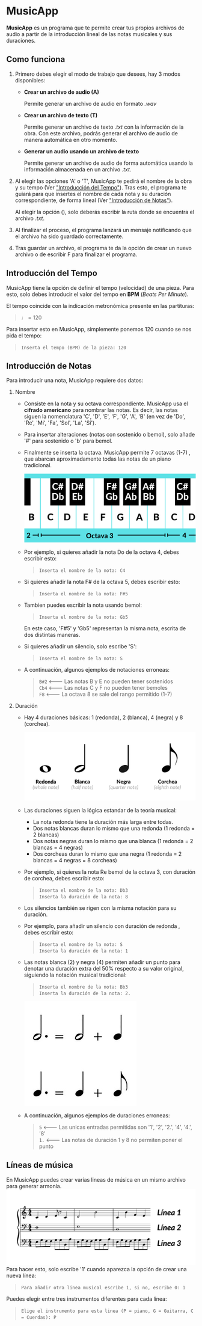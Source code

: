 # MusicApp
**MusicApp** es un programa que te permite crear tus propios archivos de audio a partir de la introducción lineal de las notas musicales y sus duraciones.

## Como funciona
1. Primero debes elegir el modo de trabajo que desees, hay 3 modos disponibles:
    - **Crear un archivo de audio (A)**
  
      Permite generar un archivo de audio en formato *.wav*
    - **Crear un archivo de texto (T)**

      Permite generar un archivo de texto *.txt* con la información de la obra. Con este archivo, podrás generar el archivo de audio de manera automática en otro momento.
    - **Generar un audio usando un archivo de texto** 

      Permite generar un archivo de audio de forma automática usando la información almacenada en un archivo *.txt*.
2. Al elegir las opciones 'A' o 'T', MusicApp te pedirá el nombre de la obra y su tempo (Ver ["Introducción del Tempo"](#tempo)). Tras esto, el programa te guiará para que insertes el nombre de cada nota y su duración correspondiente, de forma lineal (Ver ["Introducción de Notas"](#notas)).

    Al elegir la opción (), solo deberás escribir la ruta donde se encuentra el archivo *.txt*.
4. Al finalizar el proceso, el programa lanzará un mensaje notificando que el archivo ha sido guardado correctamente.
5. Tras guardar un archivo, el programa te da la opción de crear un nuevo archivo o de escribir F para finalizar el programa.

<a name="tempo"></a>
## Introducción del Tempo
MusicApp tiene la opción de definir el tempo (velocidad) de una pieza. Para esto, solo debes introducir el valor del tempo en **BPM** (*Beats Per Minute*).

El tempo coincide con la indicación metronómica presente en las partituras:
> ♩ = 120

Para insertar esto en MusicApp, simplemente ponemos 120 cuando se nos pida el tempo:
> `Inserta el tempo (BPM) de la pieza: 120`

<a name="notas"></a>
## Introducción de Notas
Para introducir una nota, MusicApp requiere dos datos:

1. Nombre
        
    - Consiste en la nota y su octava correspondiente. MusicApp usa el **cifrado americano** para nombrar las notas. Es decir, las notas siguen la nomenclatura 'C', 'D', 'E', 'F', 'G', 'A', 'B' (en vez de 'Do', 'Re', 'Mi', 'Fa', 'Sol', 'La', 'Si').

    - Para insertar alteraciones (notas con sostenido o bemol), solo añade '#' para sostenido o 'b' para bemol.

    - Finalmente se inserta la octava. MusicApp permite 7 octavas (1-7) , que abarcan aproximadamente todas las notas de un piano tradicional.

         ![piano](/Pictures/piano.png)

    - Por ejemplo, si quieres añadir la nota Do de la octava 4, debes escribir esto:
      > `Inserta el nombre de la nota: C4`

    - Si quieres añadir la nota F# de la octava 5, debes escribir esto:
      > `Inserta el nombre de la nota: F#5`

    - Tambien puedes escribir la nota usando bemol:
      > `Inserta el nombre de la nota: Gb5`

      En este caso, 'F#5' y 'Gb5' representan la misma nota, escrita de dos distintas maneras.

    - Si quieres añadir un silencio, solo escribe 'S':
      > `Inserta el nombre de la nota: S`

    - A continuación, algunos ejemplos de notaciones erroneas:
      > `B#2` <--- Las notas B y E no pueden tener sostenidos  
      > `Cb4` <--- Las notas C y F no pueden tener bemoles  
      > `F8` <--- La octava 8 se sale del rango permitido (1-7)

2. Duración
    - Hay 4 duraciones básicas: 1 (redonda), 2 (blanca), 4 (negra) y 8 (corchea).

        ![notes](/Pictures/notes.png)
    
    - Las duraciones siguen la lógica estandar de la teoría musical:
      - La nota redonda tiene la duración más larga entre todas.
      - Dos notas blancas duran lo mismo que una redonda (1 redonda = 2 blancas)
      - Dos notas negras duran lo mismo que una blanca (1 redonda = 2 blancas = 4 negras)
      - Dos corcheas duran lo mismo que una negra (1 redonda = 2 blancas = 4 negras = 8 corcheas)

    - Por ejemplo, si quieres la nota Re bemol de la octava 3, con duración de corchea, debes escribir esto:
      > `Inserta el nombre de la nota: Db3`   
      > `Inserta la duración de la nota: 8`

    - Los silencios también se rigen con la misma notación para su duración.

    - Por ejemplo, para añadir un silencio con duración de redonda , debes escribir esto:
      > `Inserta el nombre de la nota: S`   
      > `Inserta la duración de la nota: 1`
      
    - Las notas blanca (2) y negra (4) permiten añadir un punto para denotar una duración extra del 50% respecto a su valor original, siguiendo la notación musical tradicional:
      > `Inserta el nombre de la nota: Bb3`   
      > `Inserta la duración de la nota: 2.`

        ![dot](/Pictures/dot.jpg)

    - A continuación, algunos ejemplos de duraciones erroneas:
      > `5` <--- Las unicas entradas permitidas son '1', '2', '2.', '4', '4.', '8'  
      > `1.` <--- Las notas de duración 1 y 8 no permiten poner el punto  

 ## Líneas de música 
En MusicApp puedes crear varias lineas de música en un mismo archivo para generar armonía.
![lines](/Pictures/lines.png)
Para hacer esto, solo escribe '1' cuando aparezca la opción de crear una nueva línea:
> `Para añadir otra linea musical escribe 1, si no, escribe 0: 1`

Puedes elegir entre tres instrumentos diferentes para cada línea:
> `Elige el instrumento para esta linea (P = piano, G = Guitarra, C = Cuerdas): P`
